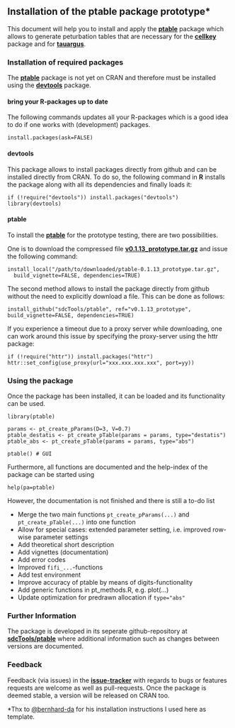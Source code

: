## Installation of the ptable package prototype*

This document will help you to install and apply the [**ptable**](https://github.com/sdcTools/ptable) package which allows to generate peturbation tables that are necessary for the [**cellkey**](https://github.com/sdcTools/cellkey) package and for  [**tauargus**](https://github.com/sdcTools/tauargus).

### Installation of required packages
The [**ptable**](https://github.com/sdcTools/ptable) package is not yet on CRAN and therefore must be installed using the  [**devtools**](https://cran.r-project.org/package=devtools) package.

#### bring your R-packages up to date
The following commands updates all your R-packages which is a good idea to do if one works with (development) packages.  
  
```
install.packages(ask=FALSE)
```

#### devtools
This package allows to install packages directly from github and can be installed directly from CRAN. To do so, the following command in **R** installs the package along with all its dependencies and finally loads it:

```
if (!require("devtools")) install.packages("devtools")
library(devtools)
```

#### ptable
To install the [**ptable**](https://github.com/sdcTools/ptable) for the prototype testing, there are two possibilities.


One is to download the compressed file [**v0.1.13_prototype.tar.gz**](https://github.com/sdcTools/ptable/archive/v0.1.13_prototype.tar.gz) and issue the following command:

```
install_local("/path/to/downloaded/ptable-0.1.13_prototype.tar.gz",
  build_vignette=FALSE, dependencies=TRUE)
```

The second method allows to install the package directly from github without the need to explicitly download a file. This can be done as follows:

```
install_github("sdcTools/ptable", ref="v0.1.13_prototype", build_vignette=FALSE, dependencies=TRUE)
```

If you experience a timeout due to a proxy server while downloading, one can work around this issue by specifying the proxy-server using the httr package:

```
if (!require("httr")) install.packages("httr")
httr::set_config(use_proxy(url="xxx.xxx.xxx.xxx", port=yy))
```


### Using the package
Once the package has been installed, it can be loaded and its functionality can be used. 

```
library(ptable)

params <- pt_create_pParams(D=3, V=0.7)
ptable_destatis <- pt_create_pTable(params = params, type="destatis")
ptable_abs <- pt_create_pTable(params = params, type="abs")

ptable() # GUI
```

Furthermore, all functions are documented and the help-index of the package can be started using

```
help(pa=ptable)
```
However, the documentation is not finished and there is still a to-do list
-   Merge the two main functions `pt_create_pParams(...)` and `pt_create_pTable(...)` into one function
-   Allow for special cases: extended parameter setting, i.e. improved row-wise parameter settings
-   Add theoretical short description
-   Add vignettes (documentation)
-   Add error codes
-   Improved `fifi_...`-functions
-   Add test environment
-   Improve accuracy of ptable by means of digits-functionality
-   Add generic functions in pt\_methods.R, e.g. plot(...)
-   Update optimization for predrawn allocation if `type="abs"`

### Further Information
The package is developed in its seperate github-repository at [**sdcTools/ptable**](https://github.com/sdcTools/ptable) where additional information such as changes between versions are documented.

### Feedback
Feedback (via issues) in the [**issue-tracker**](https://github.com/sdcTools/ptable/issues) with regards to bugs or features requests are welcome as well as pull-requests. Once the package is deemed stable, a version will be released on CRAN too.


*Thx to [@bernhard-da]( https://github.com/bernhard-da ) for his installation instructions I used here as template.
